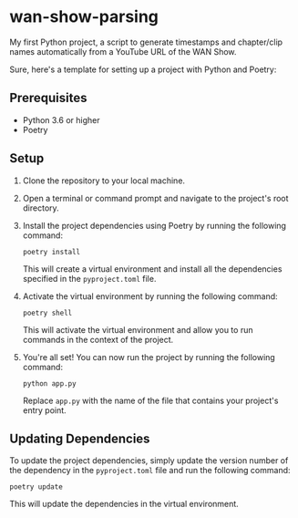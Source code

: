 # wan-show-parsing

My first Python project, a script to generate timestamps and chapter/clip names automatically from a YouTube URL of the WAN Show.

Sure, here's a template for setting up a project with Python and Poetry:

## Prerequisites

- Python 3.6 or higher
- Poetry

## Setup

1. Clone the repository to your local machine.

2. Open a terminal or command prompt and navigate to the project's root directory.

3. Install the project dependencies using Poetry by running the following command:

   ```shell
   poetry install
   ```

   This will create a virtual environment and install all the dependencies specified in the `pyproject.toml` file.

4. Activate the virtual environment by running the following command:

   ```shell
   poetry shell
   ```

   This will activate the virtual environment and allow you to run commands in the context of the project.

5. You're all set! You can now run the project by running the following command:

   ```shell
   python app.py
   ```

   Replace `app.py` with the name of the file that contains your project's entry point.

## Updating Dependencies

To update the project dependencies, simply update the version number of the dependency in the `pyproject.toml` file and run the following command:

```shell
poetry update
```

This will update the dependencies in the virtual environment.

